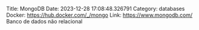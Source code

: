 Title: MongoDB
Date: 2023-12-28 17:08:48.326791
Category: databases
Docker: https://hub.docker.com/_/mongo
Link: https://www.mongodb.com/
Banco de dados não relacional
